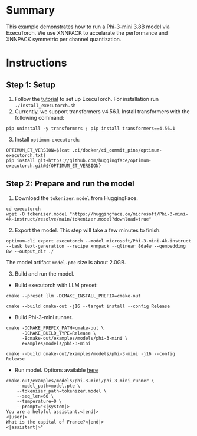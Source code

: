 # Summary
This example demonstrates how to run a [Phi-3-mini](https://huggingface.co/microsoft/Phi-3-mini-4k-instruct) 3.8B model via ExecuTorch. We use XNNPACK to accelarate the performance and XNNPACK symmetric per channel quantization.

# Instructions
## Step 1: Setup
1. Follow the [tutorial](https://pytorch.org/executorch/main/getting-started-setup) to set up ExecuTorch. For installation run `./install_executorch.sh`
2. Currently, we support transformers v4.56.1. Install transformers with the following command:
```
pip uninstall -y transformers ; pip install transformers==4.56.1
```
3. Install `optimum-executorch`:

```
OPTIMUM_ET_VERSION=$(cat .ci/docker/ci_commit_pins/optimum-executorch.txt)
pip install git+https://github.com/huggingface/optimum-executorch.git@${OPTIMUM_ET_VERSION}
```

## Step 2: Prepare and run the model
1. Download the `tokenizer.model` from HuggingFace.
```
cd executorch
wget -O tokenizer.model "https://huggingface.co/microsoft/Phi-3-mini-4k-instruct/resolve/main/tokenizer.model?download=true"
```
2. Export the model. This step will take a few minutes to finish.
```
optimum-cli export executorch --model microsoft/Phi-3-mini-4k-instruct --task text-generation --recipe xnnpack --qlinear 8da4w --qembedding 8w --output_dir ./
```
The model artifact `model.pte` size is about 2.0GB.

3. Build and run the model.
- Build executorch with LLM preset:
```
cmake --preset llm -DCMAKE_INSTALL_PREFIX=cmake-out

cmake --build cmake-out -j16 --target install --config Release
```
- Build Phi-3-mini runner.
```
cmake -DCMAKE_PREFIX_PATH=cmake-out \
      -DCMAKE_BUILD_TYPE=Release \
      -Bcmake-out/examples/models/phi-3-mini \
      examples/models/phi-3-mini

cmake --build cmake-out/examples/models/phi-3-mini -j16 --config Release
```
- Run model. Options available [here](https://github.com/pytorch/executorch/blob/main/examples/models/phi-3-mini/main.cpp#L16-L33)
```
cmake-out/examples/models/phi-3-mini/phi_3_mini_runner \
    --model_path=model.pte \
    --tokenizer_path=tokenizer.model \
    --seq_len=60 \
    --temperature=0 \
    --prompt="<|system|>
You are a helpful assistant.<|end|>
<|user|>
What is the capital of France?<|end|>
<|assistant|>"
```
